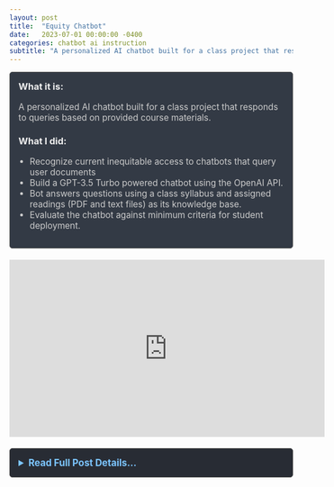 ```yaml
---
layout: post
title:  "Equity Chatbot"
date:   2023-07-01 00:00:00 -0400
categories: chatbot ai instruction
subtitle: "A personalized AI chatbot built for a class project that responds to queries based on provided course materials."
---
```


<div style="padding: 15px; border: 1px solid #555; border-radius: 5px; margin-bottom: 20px; background-color: #333a45;">
  <h3 style="margin-top: 0; color: #eee;">What it is:</h3>
  <p style="font-size: 1.1em; color: #ccc;">A personalized AI chatbot built for a class project that responds to queries based on provided course materials.</p>
  
  <h3 style="color: #eee;">What I did:</h3>
  <ul style="font-size: 1.1em; list-style-type: disc; padding-left: 20px; color: #ccc;">
    <li>Recognize current inequitable access to chatbots that query user documents</li>
    <li>Build a GPT-3.5 Turbo powered chatbot using the OpenAI API.</li>
    <li>Bot answers questions using a class syllabus and assigned readings (PDF and text files) as its knowledge base.</li>
    <li>Evaluate the chatbot against minimum criteria for student deployment.</li>
  </ul>
</div>

<div style="text-align: center; margin-bottom: 20px;">
  <iframe width="560" height="315" src="https://www.youtube.com/embed/0U-H8kgfj4U" title="YouTube video player" frameborder="0" allow="accelerometer; autoplay; clipboard-write; encrypted-media; gyroscope; picture-in-picture; web-share" allowfullscreen></iframe>
</div>

<details style="margin-bottom: 20px; background-color: #282c34; padding: 15px; border-radius: 5px; border: 1px solid #444;">
  <summary style="cursor: pointer; font-weight: bold; color: #7cc5ff; font-size: 1.2em;">Read Full Post Details...</summary>
  <div style="padding-top: 15px; color: #bbb;" markdown="1">

AI performance is enhanced with personalization. I built a chatbot that can respond to queries based on data I provided. The data used were a class syllabus and assigned readings in PDF and text file formats. The bot successfully answered queries based on the data in the files.

The following video is an excerpt from my presentation for my Culminating Project for "C&T 4199 – Teaching and Learning in the Digital Age" during the Summer A term, 2023, at Teachers College:


<div style="text-align: center;" markdown="1">

![Equality Chatbot Presentation](https://img.youtube.com/vi/0U-H8kgfj4U/0.jpg)

</div>


This is a GPT-3.5 turbo powered chatbot, using the Open AI API.

In the presentation I suggest that although the chatbot works, it does not fulfill my list of minimum criteria for deploying a chatbot to students use.
<p>&nbsp;</p>

  </div>
</details>
